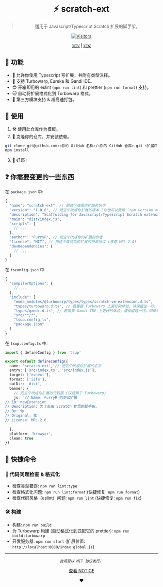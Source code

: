 <div align="center">

# ⚡ scratch-ext

> 适用于 Javascript/Typescript Scratch 扩展的脚手架。

[![Visitors](https://hits.dwyl.com/FurryR/scratch-ext.svg?style=flat-square)](http://github.com/FurryR/scratch-ext)

[🇺🇸](./README.md) | [🇨🇳](./README_zh-CN.md)

</div>

## 👾 功能

- 📄 允许你使用 Typescript 写扩展，并附有类型注释。
- 🩷 支持 Turbowarp, Eureka 和 Gandi IDE。
- 😎 开箱即用的 eslint (`npm run lint`) 和 prettier (`npm run format`) 支持。
- 🐱 自动将扩展格式化到 Turbowarp 格式。
- 💫 第三方模块支持 & 超高速打包。

## 🧪 使用

1. 🛠️ 使用此仓库作为模板。
2. 🔽 克隆你的仓库，并安装依赖。

```bash
git clone git@github.com:<你的 GitHub 名称>/<你的 GitHub 仓库>.git <扩展目录> && cd <扩展目录>
npm install
```

3. 🎉 好耶！

## ❓ 你需要变更的一些东西

在 `package.json` 中:

```javascript
{
  "name": "scratch-ext", // 把这个改成你扩展的名字
  "version": "1.0.0", // 把这个改成你扩展的版本 (你也可以使用 `npm version major|minor|patch` 来更改版本)
  "description": "Scaffolding for Javascript/Typescript Scratch extensions", // 把这个改成你的扩展的说明
  "main": "dist/index.js",
  "scripts": {
    // ...
  },
  "author": "FurryR", // 把这个改成你的扩展的作者
  "license": "MIT", // 把这个改成你的扩展的开源协议 (推荐 MPL-2.0)
  "devDependencies": {
    // ...
  }
}
```

在 `tsconfig.json` 中:

```javascript
{
  "compilerOptions": {
    // ...
  },
  "include": [
    "node_modules/@turbowarp/types/types/scratch-vm-extension.d.ts",
    "types/turbowarp.d.ts", // 若需要 Turbowarp 上更好的体验，请保留这一行。如果你希望写仅适配 Gandi IDE 的扩展，请删除这一行。
    "types/gandi.d.ts", // 若需要 Gandi IDE 上更好的体验，请保留这一行。如果你希望写仅适配 Turbowarp 的扩展，请删除这一行。
    "src/**/*",
    "tsup.config.ts",
    "package.json"
  ]
}
```

在 `tsup.config.ts` 中:

```typescript
import { defineConfig } from 'tsup'

export default defineConfig({
  name: 'scratch-ext', // 把这个改成你扩展的名字
  entry: ['src/index.ts', 'src/index.js'],
  target: ['esnext'],
  format: ['iife'],
  outDir: 'dist',
  banner: {
    // 把这个改成你扩展的元数据 (仅适用于 Turbowarp)
    js: `// Name: FurryR 的测试扩展
// ID: newExtension
// Description: 为了高级 Scratch 扩展的脚手架。
// By: 你
// Original: 我
// License: MPL-2.0
`
  },
  platform: 'browser',
  clean: true
})
```

## 🐺 快捷命令

### 🤖 代码问题检查 & 格式化

- 检查类型错误: `npm run lint:type`
- 检查格式化问题: `npm run lint:format` (快捷修复: `npm run format`)
- 检查代码风格（eslint）问题: `npm run lint` (快捷修复: `npm run fix`)

### 🛠️ 构建

- 构建: `npm run build`
- 为 Turbowarp 构建 (自动格式化到匹配它的 prettier): `npm run build:turbowarp`
- 开发服务器: `npm run start` (扩展位置: `http://localhost:8080/index.global.js`)

---

<div align="center">

_`此项目以 MIT 协议发行。`_

[查看 NOTICE](./NOTICE_zh-CN.md)

❤️

</div>
